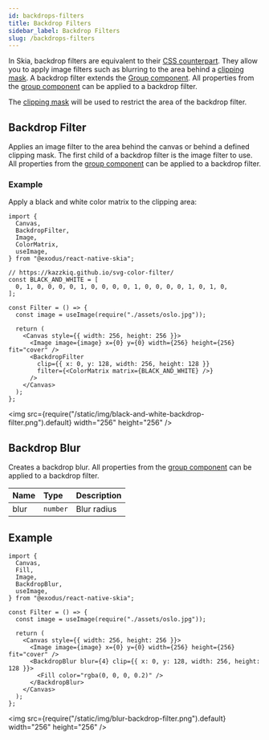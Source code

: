 ```yaml
---
id: backdrops-filters
title: Backdrop Filters
sidebar_label: Backdrop Filters
slug: /backdrops-filters
---
```


In Skia, backdrop filters are equivalent to their [CSS counterpart](https://developer.mozilla.org/en-US/docs/Web/CSS/backdrop-filter). They allow you to apply image filters such as blurring to the area behind a [clipping mask](/docs/group#clipping-operations). A backdrop filter extends the [Group component](/docs/group#clipping-operations). All properties from the [group component](/docs/group) can be applied to a backdrop filter.

The [clipping mask](/docs/group#clipping-operations) will be used to restrict the area of the backdrop filter.

## Backdrop Filter

Applies an image filter to the area behind the canvas or behind a defined clipping mask. The first child of a backdrop filter is the image filter to use. All properties from the [group component](/docs/group) can be applied to a backdrop filter.

### Example

Apply a black and white color matrix to the clipping area:

```tsx twoslash
import {
  Canvas,
  BackdropFilter,
  Image,
  ColorMatrix,
  useImage,
} from "@exodus/react-native-skia";

// https://kazzkiq.github.io/svg-color-filter/
const BLACK_AND_WHITE = [
  0, 1, 0, 0, 0, 0, 1, 0, 0, 0, 0, 1, 0, 0, 0, 0, 1, 0, 1, 0,
];

const Filter = () => {
  const image = useImage(require("./assets/oslo.jpg"));

  return (
    <Canvas style={{ width: 256, height: 256 }}>
      <Image image={image} x={0} y={0} width={256} height={256} fit="cover" />
      <BackdropFilter
        clip={{ x: 0, y: 128, width: 256, height: 128 }}
        filter={<ColorMatrix matrix={BLACK_AND_WHITE} />}
      />
    </Canvas>
  );
};
```

<img src={require("/static/img/black-and-white-backdrop-filter.png").default} width="256" height="256" />

## Backdrop Blur

Creates a backdrop blur. All properties from the [group component](/docs/group) can be applied to a backdrop filter.

| Name | Type     | Description |
| :--- | :------- | :---------- |
| blur | `number` | Blur radius |

## Example

```tsx twoslash
import {
  Canvas,
  Fill,
  Image,
  BackdropBlur,
  useImage,
} from "@exodus/react-native-skia";

const Filter = () => {
  const image = useImage(require("./assets/oslo.jpg"));

  return (
    <Canvas style={{ width: 256, height: 256 }}>
      <Image image={image} x={0} y={0} width={256} height={256} fit="cover" />
      <BackdropBlur blur={4} clip={{ x: 0, y: 128, width: 256, height: 128 }}>
        <Fill color="rgba(0, 0, 0, 0.2)" />
      </BackdropBlur>
    </Canvas>
  );
};
```

<img src={require("/static/img/blur-backdrop-filter.png").default} width="256" height="256" />
